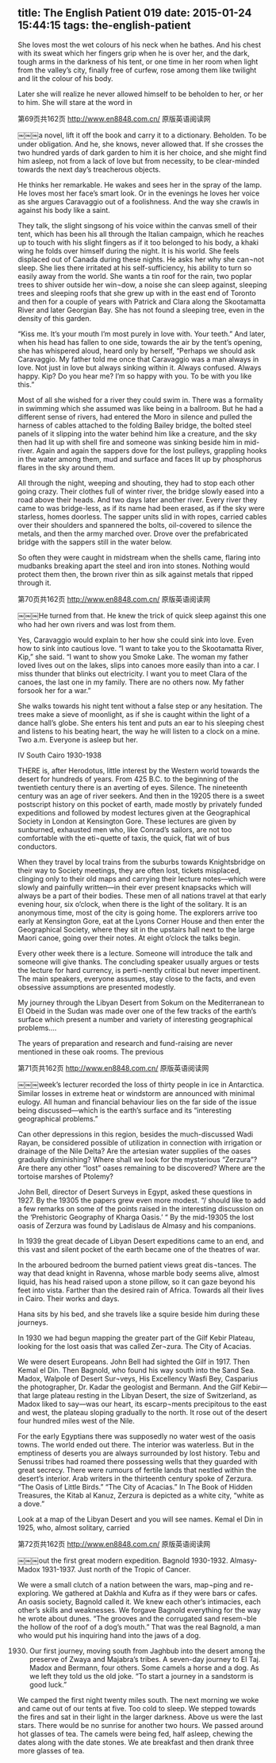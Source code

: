 title: The English Patient 019
date: 2015-01-24 15:44:15
tags: the-english-patient
---

She loves most the wet colours of his neck when he bathes. And his chest with its sweat which her fingers grip when he is over her, and the dark, tough arms in the darkness of his tent, or one time in her room when light from the valley’s city, finally free of curfew, rose among them like twilight and lit the colour of his body.

Later she will realize he never allowed himself to be beholden to her, or her to him. She will stare at the word in

第69页共162页 http://www.en8848.com.cn/ 原版英语阅读网

￼￼￼a novel, lift it off the book and carry it to a dictionary. Beholden. To be under obligation. And he, she knows, never allowed that. If she crosses the two hundred yards of dark garden to him it is her choice, and she might find him asleep, not from a lack of love but from necessity, to be clear-minded towards the next day’s treacherous objects.

He thinks her remarkable. He wakes and sees her in the spray of the lamp. He loves most her face’s smart look. Or in the evenings he loves her voice as she argues Caravaggio out of a foolishness. And the way she crawls in against his body like a saint.

They talk, the slight singsong of his voice within the canvas smell of their tent, which has been his all through the Italian campaign, which he reaches up to touch with his slight fingers as if it too belonged to his body, a khaki wing he folds over himself during the night. It is his world. She feels displaced out of Canada during these nights. He asks her why she can¬not sleep. She lies there irritated at his self-sufficiency, his ability to turn so easily away from the world. She wants a tin roof for the rain, two poplar trees to shiver outside her win¬dow, a noise she can sleep against, sleeping trees and sleeping roofs that she grew up with in the east end of Toronto and then for a couple of years with Patrick and Clara along the Skootamatta River and later Georgian Bay. She has not found a sleeping tree, even in the density of this garden.

“Kiss me. It’s your mouth I’m most purely in love with. Your teeth.” And later, when his head has fallen to one side, towards the air by the tent’s opening, she has whispered aloud, heard only by herself, “Perhaps we should ask Caravaggio. My father told me once that Caravaggio was a man always in love. Not just in love but always sinking within it. Always confused. Always happy. Kip? Do you hear me? I’m so happy with you. To be with you like this.”

Most of all she wished for a river they could swim in. There was a formality in swimming which she assumed was like being in a ballroom. But he had a different sense of rivers, had entered the Moro in silence and pulled the harness of cables attached to the folding Bailey bridge, the bolted steel panels of it slipping into the water behind him like a creature, and the sky then had lit up with shell fire and someone was sinking beside him in mid-river. Again and again the sappers dove for the lost pulleys, grappling hooks in the water among them, mud and surface and faces lit up by phosphorus flares in the sky around them.

All through the night, weeping and shouting, they had to stop each other going crazy. Their clothes full of winter river, the bridge slowly eased into a road above their heads. And two days later another river. Every river they came to was bridge-less, as if its name had been erased, as if the sky were starless, homes doorless. The sapper units slid in with ropes, carried cables over their shoulders and spannered the bolts, oil-covered to silence the metals, and then the army marched over. Drove over the prefabricated bridge with the sappers still in the water below.

So often they were caught in midstream when the shells came, flaring into mudbanks breaking apart the steel and iron into stones. Nothing would protect them then, the brown river thin as silk against metals that ripped through it.

第70页共162页 http://www.en8848.com.cn/ 原版英语阅读网

￼￼￼He turned from that. He knew the trick of quick sleep against this one who had her own rivers and was lost from them.

Yes, Caravaggio would explain to her how she could sink into love. Even how to sink into cautious love. “I want to take you to the Skootamatta River, Kip,” she said. “I want to show you Smoke Lake. The woman my father loved lives out on the lakes, slips into canoes more easily than into a car. I miss thunder that blinks out electricity. I want you to meet Clara of the canoes, the last one in my family. There are no others now. My father forsook her for a war.”

She walks towards his night tent without a false step or any hesitation. The trees make a sieve of moonlight, as if she is caught within the light of a dance hall’s globe. She enters his tent and puts an ear to his sleeping chest and listens to his beating heart, the way he will listen to a clock on a mine. Two a.m. Everyone is asleep but her.

IV South Cairo 1930-1938

THERE is, after Herodotus, little interest by the Western world towards the desert for hundreds of years. From 425 B.C. to the beginning of the twentieth century there is an averting of eyes. Silence. The nineteenth century was an age of river seekers. And then in the 19205 there is a sweet postscript history on this pocket of earth, made mostly by privately funded expeditions and followed by modest lectures given at the Geographical Society in London at Kensington Gore. These lectures are given by sunburned, exhausted men who, like Conrad’s sailors, are not too comfortable with the eti¬quette of taxis, the quick, flat wit of bus conductors.

When they travel by local trains from the suburbs towards Knightsbridge on their way to Society meetings, they are often lost, tickets misplaced, clinging only to their old maps and carrying their lecture notes—which were slowly and painfully written—in their ever present knapsacks which will always be a part of their bodies. These men of all nations travel at that early evening hour, six o’clock, when there is the light of the solitary. It is an anonymous time, most of the city is going home. The explorers arrive too early at Kensington Gore, eat at the Lyons Corner House and then enter the Geographical Society, where they sit in the upstairs hall next to the large Maori canoe, going over their notes. At eight o’clock the talks begin.

Every other week there is a lecture. Someone will introduce the talk and someone will give thanks. The concluding speaker usually argues or tests the lecture for hard currency, is perti¬nently critical but never impertinent. The main speakers, everyone assumes, stay close to the facts, and even obsessive assumptions are presented modestly.

My journey through the Libyan Desert from Sokum on the Mediterranean to El Obeid in the Sudan was made over one of the few tracks of the earth’s surface which present a number and variety of interesting geographical problems....

The years of preparation and research and fund-raising are never mentioned in these oak rooms. The previous

第71页共162页 http://www.en8848.com.cn/ 原版英语阅读网

￼￼￼week’s lecturer recorded the loss of thirty people in ice in Antarctica. Similar losses in extreme heat or windstorm are announced with minimal eulogy. All human and financial behaviour lies on the far side of the issue being discussed—which is the earth’s surface and its “interesting geographical problems.”

Can other depressions in this region, besides the much-discussed Wadi Rayan, be considered possible of utilization in connection with irrigation or drainage of the Nile Delta? Are the artesian water supplies of the oases gradually diminishing? Where shall we look for the mysterious “Zerzura”? Are there any other “lost” oases remaining to be discovered? Where are the tortoise marshes of Ptolemy?

John Bell, director of Desert Surveys in Egypt, asked these questions in 1927. By the 19305 the papers grew even more modest. “/ should like to add a few remarks on some of the points raised in the interesting discussion on the ‘Prehistoric Geography of Kharga Oasis.’ “ By the mid-19305 the lost oasis of Zerzura was found by Ladislaus de Almasy and his companions.

In 1939 the great decade of Libyan Desert expeditions came to an end, and this vast and silent pocket of the earth became one of the theatres of war.

In the arboured bedroom the burned patient views great dis¬tances. The way that dead knight in Ravenna, whose marble body seems alive, almost liquid, has his head raised upon a stone pillow, so it can gaze beyond his feet into vista. Farther than the desired rain of Africa. Towards all their lives in Cairo. Their works and days.

Hana sits by his bed, and she travels like a squire beside him during these journeys.

In 1930 we had begun mapping the greater part of the Gilf Kebir Plateau, looking for the lost oasis that was called Zer¬zura. The City of Acacias.

We were desert Europeans. John Bell had sighted the Gilf in 1917. Then Kemal el Din. Then Bagnold, who found his way south into the Sand Sea. Madox, Walpole of Desert Sur¬veys, His Excellency Wasfi Bey, Casparius the photographer, Dr. Kadar the geologist and Bermann. And the Gilf Kebir— that large plateau resting in the Libyan Desert, the size of Switzerland, as Madox liked to say—was our heart, its escarp¬ments precipitous to the east and west, the plateau sloping gradually to the north. It rose out of the desert four hundred miles west of the Nile.

For the early Egyptians there was supposedly no water west of the oasis towns. The world ended out there. The interior was waterless. But in the emptiness of deserts you are always surrounded by lost history. Tebu and Senussi tribes had roamed there possessing wells that they guarded with great secrecy. There were rumours of fertile lands that nestled within the desert’s interior. Arab writers in the thirteenth century spoke of Zerzura. “The Oasis of Little Birds.” “The City of Acacias.” In The Book of Hidden Treasures, the Kitab al Kanuz, Zerzura is depicted as a white city, “white as a dove.”

Look at a map of the Libyan Desert and you will see names. Kemal el Din in 1925, who, almost solitary, carried

第72页共162页 http://www.en8848.com.cn/ 原版英语阅读网

￼￼￼out the first great modern expedition. Bagnold 1930-1932. Almasy-Madox 1931-1937. Just north of the Tropic of Cancer.

We were a small clutch of a nation between the wars, map¬ping and re-exploring. We gathered at Dakhla and Kufra as if they were bars or cafes. An oasis society, Bagnold called it. We knew each other’s intimacies, each other’s skills and weaknesses. We forgave Bagnold everything for the way he wrote about dunes. “The grooves and the corrugated sand resem¬ble the hollow of the roof of a dog’s mouth.” That was the real Bagnold, a man who would put his inquiring hand into the jaws of a dog.

1930. Our first journey, moving south from Jaghbub into the desert among the preserve of Zwaya and Majabra’s tribes. A seven-day journey to El Taj. Madox and Bermann, four others. Some camels a horse and a dog. As we left they told us the old joke. “To start a journey in a sandstorm is good luck.”

We camped the first night twenty miles south. The next morning we woke and came out of our tents at five. Too cold to sleep. We stepped towards the fires and sat in their light in the larger darkness. Above us were the last stars. There would be no sunrise for another two hours. We passed around hot glasses of tea. The camels were being fed, half asleep, chewing the dates along with the date stones. We ate breakfast and then drank three more glasses of tea.


